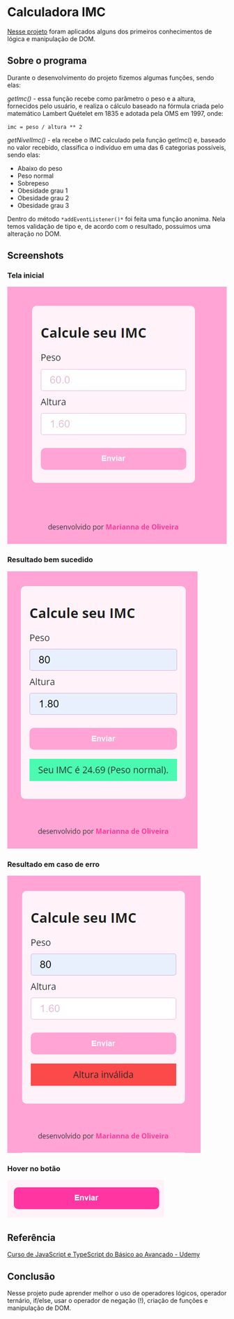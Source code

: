 
# Calculadora IMC

[Nesse projeto](https://calculadora-imc-kappa-three.vercel.app) foram aplicados alguns dos primeiros conhecimentos de lógica e manipulação de DOM.

## Sobre o programa

Durante o desenvolvimento do projeto fizemos algumas funções, sendo elas:

*getImc()* - essa função recebe como parâmetro o peso e a altura, fornecidos pelo usuário, e realiza o cálculo baseado na fórmula criada pelo matemático Lambert Quételet em 1835 e adotada pela OMS em 1997, onde:

    imc = peso / altura ** 2 

*getNivelImc()* - ela recebe o IMC calculado pela função getImc() e, baseado no valor recebido, classifica o indivíduo em uma das 6 categorias possíveis, sendo elas:

- Abaixo do peso
- Peso normal
- Sobrepeso
- Obesidade grau 1
- Obesidade grau 2
- Obesidade grau 3

Dentro do método ```*addEventListener()*``` foi feita uma função anonima. Nela temos validação de tipo e, de acordo com o resultado, possuimos uma alteração no DOM.

## Screenshots
### Tela inicial
<img align src="assets/img/initial-screen.png">

### Resultado bem sucedido
<img align src="assets/img/result-success.png">

### Resultado em caso de erro
<img align src="assets/img/result-fail.png">

### Hover no botão
<img align src="assets/img/button-hover.png">

## Referência

[Curso de JavaScript e TypeScript do Básico ao Avançado - Udemy](https://www.udemy.com/course/curso-de-javascript-moderno-do-basico-ao-avancado/)

## Conclusão
Nesse projeto pude aprender melhor o uso de operadores lógicos, operador ternário, if/else, usar o operador de negação (!), criação de funções e manipulação de DOM.
